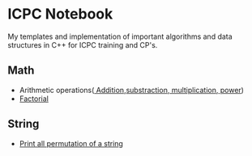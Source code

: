 # ICPC Notebook
My templates and implementation of important algorithms and data structures in C++ for ICPC training and CP's.

## Math
  - Arithmetic operations([ Addition](https://github.com/kingjuno/icpc_training/blob/master/math/sum.cpp),[substraction](https://github.com/kingjuno/icpc_training/blob/master/math/substraction.cpp),[ multiplication](https://github.com/kingjuno/icpc_training/blob/master/math/multiplication.cpp),[ power](https://github.com/kingjuno/icpc_training/blob/master/math/power.cpp))
  - [Factorial](https://github.com/kingjuno/icpc_training/blob/master/math/factorial.cpp)

## String
 - [Print all permutation of a string](https://github.com/kingjuno/icpc_training/blob/master/string/permutation.cpp)
